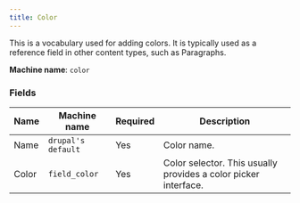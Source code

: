 ```yaml
---
title: Color
---
```


This is a vocabulary used for adding colors. It is typically used as a reference field in other content types, such as Paragraphs.

**Machine name**: `color`

### Fields

| Name  | Machine name | Required | Description |
| ------------- | ------------- | ------------- | ------------- |
| Name  | `drupal's default`  | Yes | Color name. |
| Color  | `field_color`  | Yes | Color selector.  This usually provides a color picker interface. |
